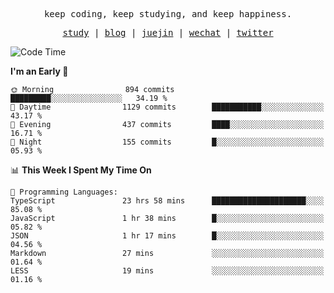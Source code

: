 <p align="center">
  <samp>
    <span>keep coding, keep studying, and keep happiness.</span>
  </samp>
</p>

<p align="center">
  <samp>
    <a href="https://github.com/ouduidui/fe-study">study</a> |
    <a href="https://deweyou.me">blog</a>  |
    <a href="https://juejin.cn/user/4309700183594366">juejin</a> |
    <a href="https://user-images.githubusercontent.com/54696834/165071004-6509e3f2-90c3-448c-9d92-3da42b0c2021.jpeg">wechat</a> |
    <a href="https://twitter.com/ouduidui">twitter</a>
  </samp>
</p>

<!--START_SECTION:waka-->
![Code Time](http://img.shields.io/badge/Code%20Time-2%2C635%20hrs%2017%20mins-blue)

**I'm an Early 🐤** 

```text
🌞 Morning                894 commits         █████████░░░░░░░░░░░░░░░░   34.19 % 
🌆 Daytime                1129 commits        ███████████░░░░░░░░░░░░░░   43.17 % 
🌃 Evening                437 commits         ████░░░░░░░░░░░░░░░░░░░░░   16.71 % 
🌙 Night                  155 commits         █░░░░░░░░░░░░░░░░░░░░░░░░   05.93 % 
```


📊 **This Week I Spent My Time On** 

```text
💬 Programming Languages: 
TypeScript               23 hrs 58 mins      █████████████████████░░░░   85.08 % 
JavaScript               1 hr 38 mins        █░░░░░░░░░░░░░░░░░░░░░░░░   05.82 % 
JSON                     1 hr 17 mins        █░░░░░░░░░░░░░░░░░░░░░░░░   04.56 % 
Markdown                 27 mins             ░░░░░░░░░░░░░░░░░░░░░░░░░   01.64 % 
LESS                     19 mins             ░░░░░░░░░░░░░░░░░░░░░░░░░   01.16 % 
```


<!--END_SECTION:waka-->
